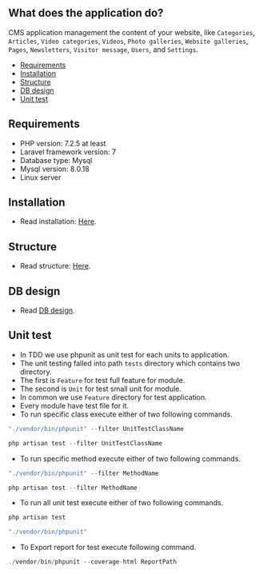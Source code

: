 ## What does the application do?
CMS application management the content of your website,
like `Categories`, `Articles`, `Video categories`, `Videos`, `Photo galleries`, 
`Website galleries`, `Pages`, `Newsletters`, `Visitor message`, `Users`, and `Settings`. 

- [Requirements](#requirements)
- [Installation](#installation)
- [Structure](#structure)
- [DB design](#db-design)
- [Unit test](#unit-test)

## Requirements 
* PHP version: 7.2.5 at least 
* Laravel framework version: 7
* Database type: Mysql 
* Mysql version: 8.0.18
* Linux server

## Installation
* Read installation: [Here](installation.md).
  
## Structure
* Read structure: [Here](structure.md).

## DB design 
* Read [DB design](design.md).
  
## Unit test
* In TDD we use phpunit as unit test for each units to application.
* The unit testing falled into path `tests` directory which contains two directory.
* The first is `Feature` for test full feature for module.
* The second is `Unit` for test small unit for module.
* In common we use `Feature` directory for test application.
* Every module have test file for it.
* To run specific class execute either of two following commands.

```php 
"./vendor/bin/phpunit" --filter UnitTestClassName
```
```php 
php artisan test --filter UnitTestClassName
```

* To run specific method execute either of two following commands.
```php 
"./vendor/bin/phpunit" --filter MethodName
```
```php 
php artisan test --filter MethodName
```
   
* To run all unit test execute either of two following commands.
```php 
php artisan test
```
```php 
"./vendor/bin/phpunit"
```
* To Export report for test execute following command.
```php 
./vendor/bin/phpunit --coverage-html ReportPath
```





